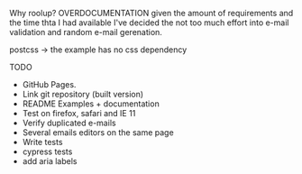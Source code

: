 Why roolup?
OVERDOCUMENTATION
given the amount of requirements and the time thta I had available I've decided the not too much effort into e-mail validation and random e-mail gerenation.

postcss -> the example has no css dependency

TODO

- ​GitHub Pages​.
- Link git repository (built version)
- README Examples + documentation
- Test on firefox, safari and IE 11
- Verify duplicated e-mails
- Several emails editors on the same page
- Write tests
- cypress tests
- add aria labels
